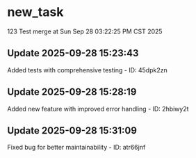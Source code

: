 # new_task
123
Test merge at Sun Sep 28 03:22:25 PM CST 2025

## Update 2025-09-28 15:23:43
Added tests with comprehensive testing - ID: 45dpk2zn


## Update 2025-09-28 15:28:19
Added new feature with improved error handling - ID: 2hbiwy2t


## Update 2025-09-28 15:31:09
Fixed bug for better maintainability - ID: atr66jnf

